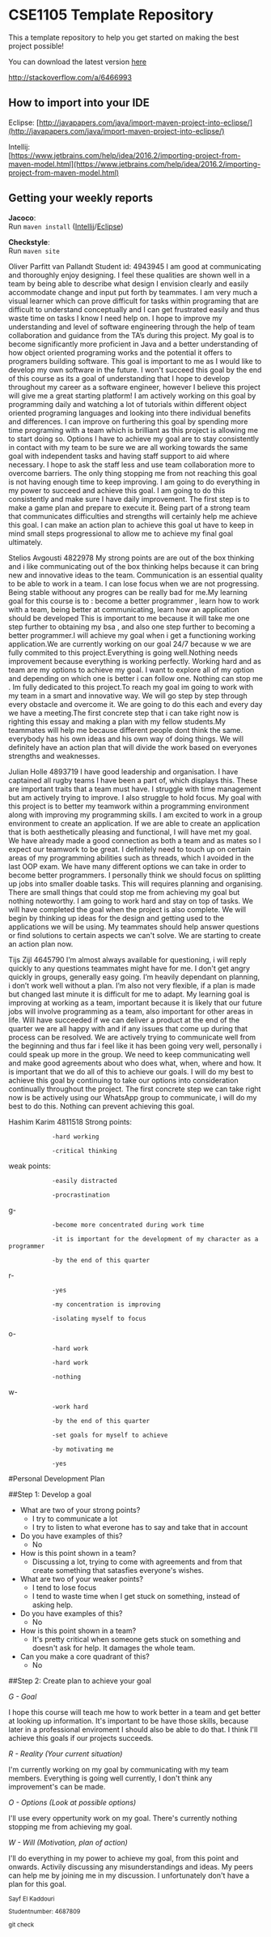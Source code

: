 # CSE1105 Template Repository

This a template repository to help you get started on making the best project possible!

You can download the latest version [here](https://github.com/SERG-Delft/TI1216/releases)

http://stackoverflow.com/a/6466993

## How to import into your IDE

Eclipse:
[http://javapapers.com/java/import-maven-project-into-eclipse/](http://javapapers.com/java/import-maven-project-into-eclipse/)

Intellij:  
[https://www.jetbrains.com/help/idea/2016.2/importing-project-from-maven-model.html](https://www.jetbrains.com/help/idea/2016.2/importing-project-from-maven-model.html)

## Getting your weekly reports

**Jacoco**:  
Run `maven install` ([Intellij](https://www.jetbrains.com/help/idea/2016.3/getting-started-with-maven.html#execute_maven_goal)/[Eclipse](http://imgur.com/a/6q7pV))

**Checkstyle**:  
Run `maven site`

Oliver Parfitt van Pallandt 
Student id: 4943945
I am good at communicating and thoroughly enjoy designing. I feel these qualities are shown well in a team by being able to describe what design I envision clearly and easily accommodate change and input put forth by teammates.
I am very much a visual learner which can prove difficult for tasks within programing that are difficult to understand conceptually and I can get frustrated easily and thus waste time on tasks I know I need help on. I hope to improve my understanding and level of software engineering through the help of team collaboration and guidance from the TA’s during this project.
My goal is to become significantly more proficient in Java and a better understanding of how object oriented programing works and the potential it offers to programers building software. This goal is important to me as I would like to develop my own software in the future. 
I won't succeed this goal by the end of this course as its a goal of understanding that I hope to develop throughout my career as a software engineer, however I believe this project will give me a great starting platform! I am actively working on this goal by programming daily and watching a lot of tutorials within different object oriented programing languages and looking into there individual benefits and differences. I can improve on furthering this goal by spending more time programing with a team which is brilliant as this project is allowing me to start doing so.
Options I have to achieve my goal are to stay consistently in contact with my team to be sure we are all working towards the same goal with independent tasks and having staff support to aid where necessary. I hope to ask the staff less and use team collaboration more to overcome barriers. The only thing stopping me from not reaching this goal is not having enough time to keep improving.
I am going to do everything in my power to succeed and achieve this goal. I am going to do this consistently and make sure I have daily improvement. The first step is to make a game plan and prepare to execute it. Being part of a strong team that communicates difficulties and strengths will certainly help me achieve this goal. I can make an action plan to achieve this goal ut have to keep in mind small steps progressional to allow me to achieve my final goal ultimately. 


Stelios Avgousti  4822978
My strong points are are out of the box thinking and i like communicating
out of the box thinking helps because it can bring new and innovative ideas 
to the team. Communication is an essential  quality to be able to work in a team.
I can lose focus  when we are not progressing. Being stable withoout any progres can
be really bad for me.My learning goal for this course is to :
	become a better programmer ,
	learn how to work with a team,
	being better at communicating,
	learn how an application should be developed
This is important to me because it will take me one step further to obtaining my bsa ,
and also one step further to becoming a better programmer.I will achieve my goal when
i get a functioning working application.We are currently working on our goal 24/7 because w
we are fully commited to this project.Everything is going well.Nothing needs improvement because 
everything is working perfectly. Working hard and as team  are my options to achieve my goal. 
I want to explore all of my option and depending on which one is better i can  follow one.
Nothing can stop me . Im fully dedicated to this project.To reach my goal im going to work with my team
in a smart and innovative way. We will go step by step through every obstacle and overcome it.
We are going to do this each and every day we have a meeting.The first concrete step that i can take 
right now is righting this essay and making a plan with my fellow students.My teammates will help me because
different people dont think the same. everybody has his own ideas and his own way of doing things.
We will definitely have an action plan that will divide the work based on everyones strengths and weaknesses.


Julian Holle 4893719
I have good leadership and organisation. I have captained all rugby teams I have been a part of, which
displays this. These are important traits that a team must have. I struggle with time management but am
actively trying to improve. I also struggle to hold focus.
My goal with this project is to better my teamwork within a programming environment along with
improving my programming skills. I am excited to work in a group environment to create an application. If
we are able to create an application that is both aesthetically pleasing and functional, I will have met my
goal.
We have already made a good connection as both a team and as mates so I expect our teamwork to be
great. I definitely need to touch up on certain areas of my programming abilities such as threads, which I
avoided in the last OOP exam.
We have many different options we can take in order to become better programmers. I personally think
we should focus on splitting up jobs into smaller doable tasks. This will requires planning and organising.
There are small things that could stop me from achieving my goal but nothing noteworthy.
I am going to work hard and stay on top of tasks. We will have completed the goal when the project is
also complete. We will begin by thinking up ideas for the design and getting used to the applications we
will be using. My teammates should help answer questions or find solutions to certain aspects we can't
solve. We are starting to create an action plan now.


Tijs Zijl 4645790
I’m almost always available for questioning, i will reply quickly to any questions teammates might have for me.
I don't get angry quickly in groups, generally easy going.
I’m heavily dependant on planning, i don’t work well without a plan. I’m also not very flexible, if a plan is made but changed last minute it is difficult for me to adapt.
My learning goal is improving at working as a team, important because it is likely that our future jobs will involve programming as a team, also important for other areas in life. Will have succeeded if we can deliver a product at the end of the quarter we are all happy with and if any issues that come up during that process can be resolved.
We are actively trying to communicate well from the beginning and thus far i feel like it has been going very well, personally i could speak up more in the group.
We need to keep communicating well and make good agreements about who does what, when, where and how. It is important that we do all of this to achieve our goals.
I will do my best to achieve this goal by continuing to take our options into consideration continually throughout the project. The first concrete step we can take right now is be actively using our WhatsApp group to communicate, i will do my best to do this. Nothing can prevent achieving this goal.


Hashim Karim 4811518
Strong points:

                -hard working

                -critical thinking

 

weak points:

                -easily distracted

                -procrastination

 

g-

                -become more concentrated during work time

                -it is important for the development of my character as a programmer

                -by the end of this quarter

 

r-

                -yes

                -my concentration is improving

                -isolating myself to focus

 

o-

                -hard work

                -hard work

                -nothing

 

w-

                -work hard

                -by the end of this quarter

                -set goals for myself to achieve

                -by motivating me

                -yes
                
#Personal Development Plan

##Step 1: Develop a goal

* What are two of your strong points?
    - I try to communicate a lot
    - I try to listen to what everone has to say and take that in account
* Do you have examples of this?
    - No
* How is this point shown in a team?
    - Discussing a lot, trying to come with agreements and from that create something that satasfies everyone's wishes.
* What are two of your weaker points?
    - I tend to lose focus
    - I tend to waste time when I get stuck on something, instead of asking help.
* Do you have examples of this?
    - No
* How is this point shown in a team?
    - It's pretty critical when someone gets stuck on something and doesn't ask for help. It damages the whole team.
* Can you make a core quadrant of this?
    - No

##Step 2: Create plan to achieve your goal

*G - Goal*

I hope this course will teach me how to work better in a team and get better at looking up information. It's important to be have those skills, because later in a professional enviroment I should also be able to do that. I think I'll achieve this goals if our projects succeeds.

*R - Reality (Your current situation)*

I'm currently working on my goal by communicating with my team members. Everything is going well currently, I don't think any improvement's can be made. 

*O - Options (Look at possible options)*

I'll use every oppertunity work on my goal. There's currently nothing stopping me from achieving my goal. 

*W - Will (Motivation, plan of action)*

I'll do everything in my power to achieve my goal, from this point and onwards. Activily discussing any misunderstandings and ideas. My peers can help me by joining me in my discussion. I unfortunately don't have a plan for this goal.

<sup>
Sayf El Kaddouri

Studentnumber: 4687809
</sup>


git check

